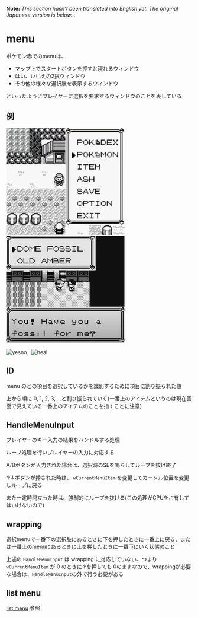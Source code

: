 **Note:** _This section hasn’t been translated into English yet. The original Japanese version is below…_

# menu

ポケモン赤でのmenuは、

- マップ上でスタートボタンを押すと現れるウィンドウ
- はい、いいえの2択ウィンドウ
- その他の様々な選択肢を表示するウィンドウ

といったようにプレイヤーに選択を要求するウィンドウのことを表している

## 例  

<img src="../docs/image/menu/menu.jpg" width="320px" height="288px" alt="start"> &nbsp; <img src="../docs/image/menu/fossil.png" width="320px" height="288px" alt="fossil">

<img src="https://imgur.com/rJQSNz1.png" width="320px" height="288px" alt="yesno"> &nbsp; <img src="https://imgur.com/wRa62p9.png" width="320px" height="288px" alt="heal">

## ID

menu のどの項目を選択しているかを識別するために項目に割り振られた値

上から順に 0, 1, 2, 3, ...と割り振られていく(一番上のアイテムというのは現在画面で見えている一番上のアイテムのことを指すことに注意)

## HandleMenuInput

プレイヤーのキー入力の結果をハンドルする処理

ループ処理を行いプレイヤーの入力に対応する

A/Bボタンが入力された場合は、選択時のSEを鳴らしてループを抜け終了

↑↓ボタンが押された時は、 `wCurrentMenuItem` を変更してカーソル位置を変更しループに戻る

また一定時間立った時は、強制的にループを抜ける(この処理がCPUを占有してはいけないので)

## wrapping

選択menuで一番下の選択肢にあるときに下を押したときに一番上に戻る、または一番上のmenuにあるときに上を押したときに一番下にいく状態のこと

上述の `HandleMenuInput` は wrapping に対応していない、つまり `wCurrentMenuItem` が 0 のときに↑を押しても 0のままなので、wrappingが必要な場合は、`HandleMenuInput`の外で行う必要がある

## list menu

[list menu](./list_menu.md) 参照
